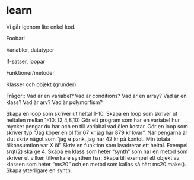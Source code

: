 # learn

Vi går igenom lite enkel kod.

Foobar!

Variabler, datatyper


If-satser, loopar


Funktioner/metoder


Klasser och objekt (grunder)

Frågor::
Vad är en variabel?
Vad är conditions?
Vad är en array?
Vad är en klass?
Vad är arv?
Vad är polymorfism?



Skapa en loop som skriver ut heltal 1-10.
Skapa en loop som skriver ut heltalen mellan 1-10: (2,4,8,10)
Gör ett program som har en variabel hur mycket pengar du har och en till variabal vad ölen kostar. Gör en loop som skriver typ “Jag köper en öl för 67 kr jag har 879 kr kvar”. När pengarna är slut skriv något som “jag e pank, jag har 42 kr på kontot. Min totala ölkonsumtion var X öl”
Skriv en funktion som kvadrerar ett heltal. Exempel srqt(2) ska ge 4.
Skapa en klass som heter “synth” som har en metod som skriver ut vilken tillverkare synthen har. Skapa till exempel ett objekt av klassen som heter “ms20” och en metod som kallas så här: ms20.make(). Skapa ytterligare en synth.


